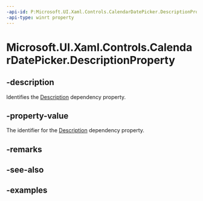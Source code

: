 ```yaml
---
-api-id: P:Microsoft.UI.Xaml.Controls.CalendarDatePicker.DescriptionProperty
-api-type: winrt property
---
```


<!-- Property syntax.
public DependencyProperty DescriptionProperty { get; }
-->

# Microsoft.UI.Xaml.Controls.CalendarDatePicker.DescriptionProperty

## -description

Identifies the [Description](calendardatepicker_description.md) dependency property.

## -property-value

The identifier for the [Description](calendardatepicker_description.md) dependency property.

## -remarks

## -see-also

## -examples

